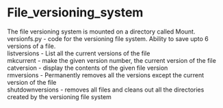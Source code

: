 # File_versioning_system

The file versioning system is mounted on a directory called Mount. <br>
versionfs.py - code for the versioning file system. Ability to save upto 6 versions of a file. <br>
listversions - List all the current versions of the file <br>
mkcurrent - make the given version number, the current version of the file <br>
catversion - display the contents of the given file version <br>
rmversions - Permanently removes all the versions except the current version of the file <br>
shutdownversions - removes all files and cleans out all the directories created by the versioning file system

